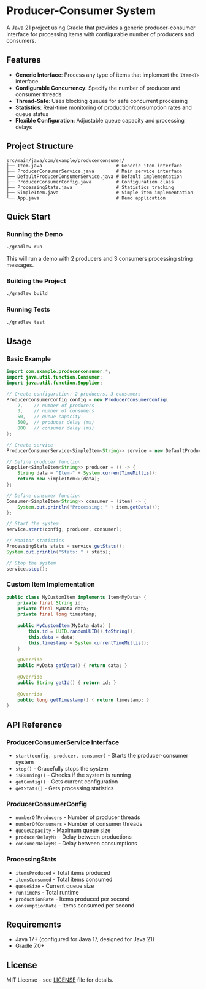 # Producer-Consumer System

A Java 21 project using Gradle that provides a generic producer-consumer interface for processing items with configurable number of producers and consumers.

## Features

- **Generic Interface**: Process any type of items that implement the `Item<T>` interface
- **Configurable Concurrency**: Specify the number of producer and consumer threads
- **Thread-Safe**: Uses blocking queues for safe concurrent processing
- **Statistics**: Real-time monitoring of production/consumption rates and queue status
- **Flexible Configuration**: Adjustable queue capacity and processing delays

## Project Structure

```
src/main/java/com/example/producerconsumer/
├── Item.java                           # Generic item interface
├── ProducerConsumerService.java        # Main service interface
├── DefaultProducerConsumerService.java # Default implementation
├── ProducerConsumerConfig.java         # Configuration class
├── ProcessingStats.java                # Statistics tracking
├── SimpleItem.java                     # Simple item implementation
└── App.java                            # Demo application
```

## Quick Start

### Running the Demo

```bash
./gradlew run
```

This will run a demo with 2 producers and 3 consumers processing string messages.

### Building the Project

```bash
./gradlew build
```

### Running Tests

```bash
./gradlew test
```

## Usage

### Basic Example

```java
import com.example.producerconsumer.*;
import java.util.function.Consumer;
import java.util.function.Supplier;

// Create configuration: 2 producers, 3 consumers
ProducerConsumerConfig config = new ProducerConsumerConfig(
    2,    // number of producers
    3,    // number of consumers
    50,   // queue capacity
    500,  // producer delay (ms)
    800   // consumer delay (ms)
);

// Create service
ProducerConsumerService<SimpleItem<String>> service = new DefaultProducerConsumerService<>();

// Define producer function
Supplier<SimpleItem<String>> producer = () -> {
    String data = "Item-" + System.currentTimeMillis();
    return new SimpleItem<>(data);
};

// Define consumer function
Consumer<SimpleItem<String>> consumer = (item) -> {
    System.out.println("Processing: " + item.getData());
};

// Start the system
service.start(config, producer, consumer);

// Monitor statistics
ProcessingStats stats = service.getStats();
System.out.println("Stats: " + stats);

// Stop the system
service.stop();
```

### Custom Item Implementation

```java
public class MyCustomItem implements Item<MyData> {
    private final String id;
    private final MyData data;
    private final long timestamp;
    
    public MyCustomItem(MyData data) {
        this.id = UUID.randomUUID().toString();
        this.data = data;
        this.timestamp = System.currentTimeMillis();
    }
    
    @Override
    public MyData getData() { return data; }
    
    @Override
    public String getId() { return id; }
    
    @Override
    public long getTimestamp() { return timestamp; }
}
```

## API Reference

### ProducerConsumerService Interface

- `start(config, producer, consumer)` - Starts the producer-consumer system
- `stop()` - Gracefully stops the system
- `isRunning()` - Checks if the system is running
- `getConfig()` - Gets current configuration
- `getStats()` - Gets processing statistics

### ProducerConsumerConfig

- `numberOfProducers` - Number of producer threads
- `numberOfConsumers` - Number of consumer threads  
- `queueCapacity` - Maximum queue size
- `producerDelayMs` - Delay between productions
- `consumerDelayMs` - Delay between consumptions

### ProcessingStats

- `itemsProduced` - Total items produced
- `itemsConsumed` - Total items consumed
- `queueSize` - Current queue size
- `runTimeMs` - Total runtime
- `productionRate` - Items produced per second
- `consumptionRate` - Items consumed per second

## Requirements

- Java 17+ (configured for Java 17, designed for Java 21)
- Gradle 7.0+

## License

MIT License - see [LICENSE](LICENSE) file for details.